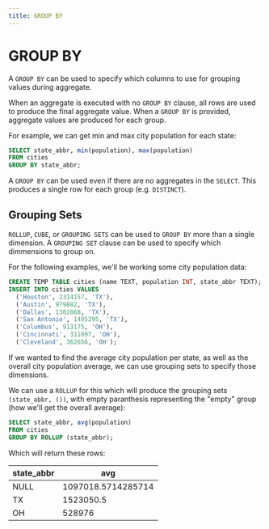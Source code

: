```yaml
---
title: GROUP BY
---
```


# GROUP BY

A `GROUP BY` can be used to specify which columns to use for grouping values
during aggregate.

When an aggregate is executed with no `GROUP BY` clause, all rows are used to
produce the final aggregate value. When a `GROUP BY` is provided, aggregate
values are produced for each group.

For example, we can get min and max city population for each state:

```sql
SELECT state_abbr, min(population), max(population)
FROM cities
GROUP BY state_abbr;
```

A `GROUP BY` can be used even if there are no aggregates in the `SELECT`. This
produces a single row for each group (e.g. `DISTINCT`).

## Grouping Sets

`ROLLUP`, `CUBE`, or `GROUPING SETS` can be used to `GROUP BY` more than a
single dimension. A `GROUPING SET` clause can be used to specify which
dimmensions to group on.

For the following examples, we'll be working some city population data:

```sql
CREATE TEMP TABLE cities (name TEXT, population INT, state_abbr TEXT);
INSERT INTO cities VALUES
  ('Houston', 2314157, 'TX'),
  ('Austin', 979882, 'TX'),
  ('Dallas', 1302868, 'TX'),
  ('San Antonio', 1495295, 'TX'),
  ('Columbus', 913175, 'OH'),
  ('Cincinnati', 311097, 'OH'),
  ('Cleveland', 362656, 'OH');
```

If we wanted to find the average city population per state, as well as the
overall city population average, we can use grouping sets to specify those
dimensions.

We can use a `ROLLUP` for this which will produce the grouping sets
`(state_abbr, ())`, with empty paranthesis representing the "empty" group (how
we'll get the overall average):

```sql
SELECT state_abbr, avg(population)
FROM cities
GROUP BY ROLLUP (state_abbr);
```

Which will return these rows:

| state_abbr | avg                |
|------------|--------------------|
| NULL       | 1097018.5714285714 |
| TX         | 1523050.5          |
| OH         | 528976             |

